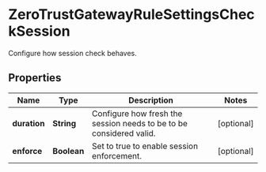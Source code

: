 

# ZeroTrustGatewayRuleSettingsCheckSession

Configure how session check behaves.

## Properties

| Name | Type | Description | Notes |
|------------ | ------------- | ------------- | -------------|
|**duration** | **String** | Configure how fresh the session needs to be to be considered valid. |  [optional] |
|**enforce** | **Boolean** | Set to true to enable session enforcement. |  [optional] |



